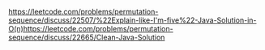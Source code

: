https://leetcode.com/problems/permutation-sequence/discuss/22507/%22Explain-like-I'm-five%22-Java-Solution-in-O(n)
​
https://leetcode.com/problems/permutation-sequence/discuss/22665/Clean-Java-Solution
​
​